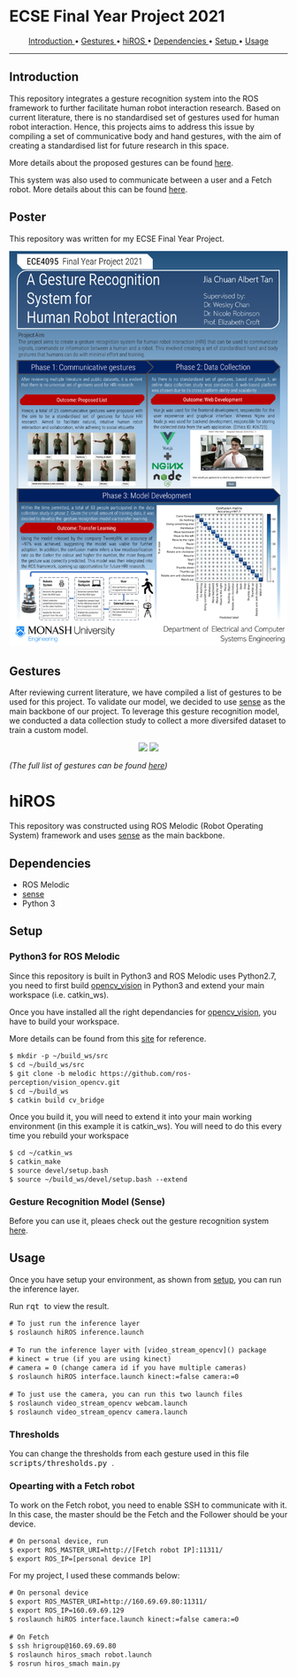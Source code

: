 # ECSE Final Year Project 2021

<!-- TABLE OF CONTENTS -->
<p align="center">
    <a href=#introduction> Introduction </a> •
    <a href=#gestures> Gestures </a> •
    <a href=#hiros> hiROS </a> •
    <a href=#dependencies> Dependencies </a> •
    <a href=#setup> Setup </a> •
    <a href=#usage> Usage </a>
</p>

---

## Introduction

This repository integrates a gesture recognition system into the ROS framework to further facilitate human robot interaction research. Based on current literature, there is no standardised set of gestures used for human robot interaction. Hence, this projects aims to address this issue by compiling a set of communicative body and hand gestures, with the aim of creating a standardised list for future research in this space.

More details about the proposed gestures can be found [here](#gestures).

This system was also used to communicate between a user and a Fetch robot. More details about this can be found [here](#).

## Poster

This repository was written for my ECSE Final Year Project.

<p align='center'>
    <img src='docs/poster.png' width='600px'>
</p>

## Gestures

After reviewing current literature, we have compiled a list of gestures to be used for this project.
To validate our model, we decided to use [sense](https://github.com/TwentyBN/sense) as the main backbone of our project.
To leverage this gesture recognition model, we conducted a data collection study to collect a more diversifed dataset to train a custom model.

<p align="center">
    <img src="docs/gesture_1.gif" width="400px">
    <img src="docs/gesture_24.gif" width="400px">
</p>

*(The full list of gestures can be found [here](https://youtube.com/playlist?list=PL-MdrmgE0ZdsBIVYdPruDXcg29n1nCLXA))*


# hiROS

This repository was constructed using ROS Melodic (Robot Operating System) framework and uses [sense](https://github.com/TwentyBN/sense) as the main backbone.

## Dependencies
- ROS Melodic
- [sense](https://github.com/TwentyBN/sense)
- Python 3

## Setup

### Python3 for ROS Melodic

Since this repository is built in Python3 and ROS Melodic uses Python2.7, you need to first build [opencv_vision](https://github.com/ros-perception/vision_opencv) in Python3 and extend your main workspace (i.e. catkin_ws).

Once you have installed all the right dependancies for [opencv_vision](https://github.com/ros-perception/vision_opencv), you have to build your workspace. 

More details can be found from this [site](https://medium.com/@beta_b0t/how-to-setup-ros-with-python-3-44a69ca36674) for reference.

```
$ mkdir -p ~/build_ws/src
$ cd ~/build_ws/src
$ git clone -b melodic https://github.com/ros-perception/vision_opencv.git
$ cd ~/build_ws
$ catkin build cv_bridge
```

Once you build it, you will need to extend it into your main working environment (in this example it is catkin_ws). You will need to do this every time you rebuild your workspace

```
$ cd ~/catkin_ws
$ catkin_make
$ source devel/setup.bash
$ source ~/build_ws/devel/setup.bash --extend
```

### Gesture Recognition Model (Sense)

Before you can use it, pleaes check out the gesture recognition system [here](https://github.com/alberttjc/sense).



## Usage

Once you have setup your environment, as shown from [setup](#setup), you can run the inference layer.

Run <kbd> rqt </kbd> to view the result. 

```
# To just run the inference layer
$ roslaunch hiROS inference.launch

# To run the inference layer with [video_stream_opencv]() package
# kinect = true (if you are using kinect)
# camera = 0 (change camera id if you have multiple cameras)
$ roslaunch hiROS interface.launch kinect:=false camera:=0

# To just use the camera, you can run this two launch files
$ roslaunch video_stream_opencv webcam.launch
$ roslaunch video_stream_opencv camera.launch
```

### Thresholds

You can change the thresholds from each gesture used in this file <kbd> scripts/thresholds.py </kbd>.


### Opearting with a Fetch robot

To work on the Fetch robot, you need to enable SSH to communicate with it. In this case, the master should be the Fetch and the Follower should be your device.

```
# On personal device, run
$ export ROS_MASTER_URI=http://[Fetch robot IP]:11311/
$ export ROS_IP=[personal device IP]
```

For my project, I used these commands below:
```
# On personal device
$ export ROS_MASTER_URI=http://160.69.69.80:11311/
$ export ROS_IP=160.69.69.129
$ roslaunch hiROS interface.launch kinect:=false camera:=0

# On Fetch
$ ssh hrigroup@160.69.69.80
$ roslaunch hiros_smach robot.launch
$ rosrun hiros_smach main.py
```

